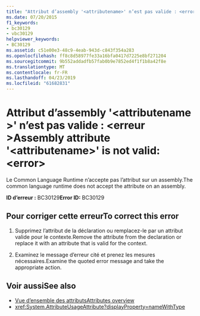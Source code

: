```yaml
---
title: "Attribut d’assembly '<attributename>' n’est pas valide : <error>"
ms.date: 07/20/2015
f1_keywords:
- bc30129
- vbc30129
helpviewer_keywords:
- BC30129
ms.assetid: c51e00e3-48c9-4eab-943d-c843f354a283
ms.openlocfilehash: ff8c8d58977fe33a16bfa0417d7225e8bf271204
ms.sourcegitcommit: 9b552addadfb57fab0b9e7852ed4f1f1b8a42f8e
ms.translationtype: MT
ms.contentlocale: fr-FR
ms.lasthandoff: 04/23/2019
ms.locfileid: "61682831"
---
```

# <a name="assembly-attribute-attributename-is-not-valid-error"></a><span data-ttu-id="847aa-102">Attribut d’assembly '\<attributename >' n’est pas valide : \<erreur ></span><span class="sxs-lookup"><span data-stu-id="847aa-102">Assembly attribute '\<attributename>' is not valid: \<error></span></span>
<span data-ttu-id="847aa-103">Le Common Language Runtime n’accepte pas l’attribut sur un assembly.</span><span class="sxs-lookup"><span data-stu-id="847aa-103">The common language runtime does not accept the attribute on an assembly.</span></span>

<span data-ttu-id="847aa-104">**ID d’erreur :** BC30129</span><span class="sxs-lookup"><span data-stu-id="847aa-104">**Error ID:** BC30129</span></span>

## <a name="to-correct-this-error"></a><span data-ttu-id="847aa-105">Pour corriger cette erreur</span><span class="sxs-lookup"><span data-stu-id="847aa-105">To correct this error</span></span>

1. <span data-ttu-id="847aa-106">Supprimez l’attribut de la déclaration ou remplacez-le par un attribut valide pour le contexte.</span><span class="sxs-lookup"><span data-stu-id="847aa-106">Remove the attribute from the declaration or replace it with an attribute that is valid for the context.</span></span>

2. <span data-ttu-id="847aa-107">Examinez le message d’erreur cité et prenez les mesures nécessaires.</span><span class="sxs-lookup"><span data-stu-id="847aa-107">Examine the quoted error message and take the appropriate action.</span></span>

## <a name="see-also"></a><span data-ttu-id="847aa-108">Voir aussi</span><span class="sxs-lookup"><span data-stu-id="847aa-108">See also</span></span>

- [<span data-ttu-id="847aa-109">Vue d’ensemble des attributs</span><span class="sxs-lookup"><span data-stu-id="847aa-109">Attributes overview</span></span>](~/docs/visual-basic/programming-guide/concepts/attributes/index.md)
- <xref:System.AttributeUsageAttribute?displayProperty=nameWithType>
